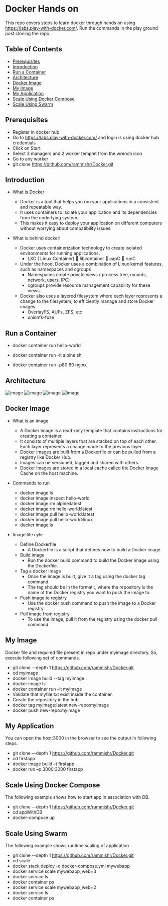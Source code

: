 # Docker Hands on

This repo covers steps to learn docker through hands on using https://labs.play-with-docker.com/.
Run the commands in the play ground post cloning the repo.

## Table of Contents

- [Prerequisites](#Prerequisites)
- [Introduction](#Introduction)
- [Run a Container](#Run-a-Container)
- [Architecture](#Architecture)
- [Docker Image](#Docker-Image)
- [My Image](#My-Image)
- [My Application](#My-Application)
- [Scale Using Docker Compose](#Scale-using-docker-compose)
- [Scale Using Swarm](scale-using-swarm)

## Prerequisites

- Register in docker hub
- Go to https://labs.play-with-docker.com/ and login is using docker hub credentials
- Click on Start
- Select 3 managers and 2 worker templet from the wrench icon
- Go to any worker 
- git clone https://github.com/rammishr/Docker.git

## Introduction

- What is Docker
  + Docker is a tool that helps you run your applications in a consistent and repeatable way.
  + It uses containers to isolate your application and its dependencies from the underlying system.
  + This makes it easy to deploy your application on different computers without worrying about compatibility issues.

- What is behind docker!
  + Docker uses containerization technology to create isolated environments for running applications. 
    * LXC ( Linux Container)  libcontainer  aapC  runC
  + Under the hood, Docker uses a combination of Linux kernel features, such as namespaces and cgroups
    * Namespaces create private views ( process tree, mounts, network, users, IPC)
    * cgroups provide resource management capability for these views. 
  + Docker also uses a layered filesystem where each layer represents a change to the filesystem, to efficiently manage and store Docker images.
    * OverlayFS, AUFs, ZFS, etc
    * unionfs-fuse

## Run a Container

- docker container run hello-world

- docker container run -it alpine sh

- docker container run -p80:80 nginx

## Architecture

![image](https://user-images.githubusercontent.com/43367262/230041133-e0cf66b9-26cd-463f-96de-5165bb8e3d55.png)
![image](https://user-images.githubusercontent.com/43367262/230041179-690cc6a5-ad99-49e6-8fde-1a1e69d510b6.png)
![image](https://user-images.githubusercontent.com/43367262/230041199-f211aeec-12d1-4d6e-b064-48af6f622338.png)
![image](https://user-images.githubusercontent.com/43367262/230041224-b8a12d31-ee33-4b78-8b76-a4fc647abbfe.png)

## Docker Image
- What is an image
  + A Docker Image is a read-only template that contains instructions for creating a container.
  + It consists of multiple layers that are stacked on top of each other. Each layer represents a change made to the previous layer.
  + Docker Images are built from a Dockerfile or can be pulled from a registry like Docker Hub.
  + Images can be versioned, tagged and shared with others.
  + Docker Images are stored in a local cache called the Docker Image Cache on the host machine.

- Commands to run
  + docker image ls
  + docker image inspect hello-world
  + docker image rm alpine:latest
  + docker image rm hello-world:latest
  + docker image pull hello-world:latest
  + docker image pull hello-world:linux
  + docker image ls

- Image life cyle
  + Define Dockerfile
    * A Dockerfile is a script that defines how to build a Docker image.
  + Build image
    * Run the docker build command to build the Docker image using the Dockerfile.
  + Tag a docker image
    * Once the image is built, give it a tag using the docker tag command.
    * The tag should be in the format <repository>:<tag>, where the repository is the name of the Docker registry you want to push the image to.
  + Push image to registry
    * Use the docker push command to push the image to a Docker registry.
  + Pull image from registry
    * To use the image, pull it from the registry using the docker pull command.

## My Image
Docker file and required file present in repo under myimage directory. So, execute following set of commands.
  + git clone --depth 1 https://github.com/rammishr/Docker.git
  + cd myimage
  + docker image build --tag myimage .
  + docker image ls
  + docker container run –it myimage
  + Validate that myfile.txt exist inside the container.
  + Create the repository in the hub.
  + docker tag myimage:latest new-repo:myimage
  + docker push new-repo:myimage

## My Application
  You can open the host:3000 in the browser to see the output in following steps. 
  
  + git clone –-depth 1 https://github.com/rammishr/Docker.git
  + cd firstapp
  + docker image build –t firstapp .
  + docker run –p 3000:3000 firstapp

## Scale Using Docker Compose
 The following example shows how to start app in association with DB.
  + git clone –-depth 1 https://github.com/rammishr/Docker.git
  + cd appWithDB
  + docker-compose up

## Scale Using Swarm
The following example shows runtime scaling of application
  + git clone --depth 1 https://github.com/rammishr/Docker.git
  + cd scale
  + docker stack deploy -c docker-compose.yml mywebapp
  + docker service scale mywebapp_web=3
  + docker service ls
  + docker container ps
  + docker service scale mywebapp_web=2
  + docker service ls
  + docker container ps

  
